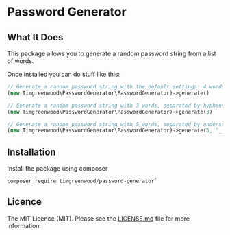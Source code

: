# Password Generator

## What It Does
This package allows you to generate a random password string from a list of words.

Once installed you can do stuff like this:

```php
// Generate a random password string with the default settings: 4 words separated by hyphens
(new Timgreenwood\PasswordGenerator\PasswordGenerator)->generate()

// Generate a random password string with 3 words, separated by hyphens
(new Timgreenwood\PasswordGenerator\PasswordGenerator)->generate(3)

// Generate a random password string with 5 words, separated by underscores
(new Timgreenwood\PasswordGenerator\PasswordGenerator)->generate(5, '_')
```

## Installation
Install the package using composer
```
composer require timgreenwood/password-generator`
```

## Licence
The MIT Licence (MIT). Please see the [LICENSE.md](LICENSE.md) file for more information.